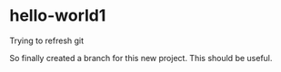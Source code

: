 # hello-world1
Trying to refresh git

So finally created a branch for this new project.
This should be useful. 
